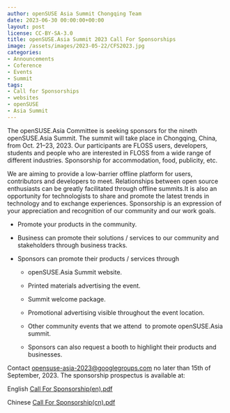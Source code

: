 ```yaml
---
author: openSUSE Asia Summit Chongqing Team
date: 2023-06-30 00:00:00+00:00
layout: post
license: CC-BY-SA-3.0
title: openSUSE.Asia Summit 2023 Call For Sponsorships
image: /assets/images/2023-05-22/CFS2023.jpg
categories:
- Announcements
- Coference
- Events
- Summit
tags:
- Call for Sponsorships
- websites
- openSUSE
- Asia Summit
---
```



The openSUSE.Asia Committee is seeking sponsors for the nineth openSUSE.Asia Summit. The summit will take place in Chongqing, China, from Oct. 21–23, 2023. Our participants are FLOSS users, developers, students and people who are interested in FLOSS from a wide range of different industries. Sponsorship for accommodation, food, publicity, etc.

We are aiming to provide a low-barrier offline platform for users, contributors and developers to meet. Relationships between open source enthusiasts can be greatly facilitated through offline summits.It is also an opportunity for technologists to share and promote the latest trends in technology and to exchange experiences. Sponsorship is an expression of your appreciation and recognition of our community and our work goals.



 	
  * Promote your products in the community.

 	
  * Business can promote their solutions / services to our community and stakeholders through business tracks.

 	
  * Sponsors can promote their products / services through

 	
    * openSUSE.Asia Summit website.

 	
    * Printed materials advertising the event.

 	
    * Summit welcome package.

 	
    * Promotional advertising visible throughout the event location.

 	
    * Other community events that we attend  to promote openSUSE.Asia summit.

 	
    * Sponsors can also request a booth to highlight their products and businesses.





Contact [opensuse-asia-2023@googlegroups.com](mailto:opensuse-asia-2023@googlegroups.com) no later than 15th of September, 2023. The sponsorship prospectus is available at:

English [Call For Sponsorship(en).pdf](https://cloud.hillwoodhome.net/index.php/s/x6Gz8HPoySKXBMs)

Chinese [Call For Sponsorship(cn).pdf](https://cloud.hillwoodhome.net/index.php/s/TRwpni8eS72Kk2f)
